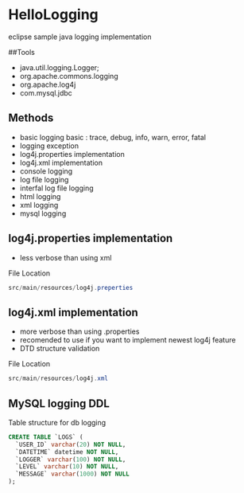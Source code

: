 # HelloLogging
eclipse sample java logging implementation

##Tools
* java.util.logging.Logger;
* org.apache.commons.logging
* org.apache.log4j
* com.mysql.jdbc

## Methods
* basic logging basic : trace, debug, info, warn, error, fatal
* logging exception
* log4j.properties implementation
* log4j.xml implementation
* console logging
* log file logging
* interfal log file logging
* html logging
* xml logging
* mysql logging

## log4j.properties implementation
* less verbose than using xml

File Location
```java
src/main/resources/log4j.preperties
```

## log4j.xml implementation
* more verbose than using .properties
* recomended to use if you want to implement newest log4j feature
* DTD structure validation

File Location
```java
src/main/resources/log4j.xml
```

## MySQL logging DDL
Table structure for db logging
```sql
CREATE TABLE `LOGS` (
  `USER_ID` varchar(20) NOT NULL,
  `DATETIME` datetime NOT NULL,
  `LOGGER` varchar(100) NOT NULL,
  `LEVEL` varchar(10) NOT NULL,
  `MESSAGE` varchar(1000) NOT NULL
);
